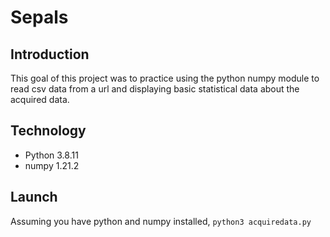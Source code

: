 # Sepals
## Introduction
This goal of this project was to practice using the python numpy module to read csv data from a url and displaying basic statistical data about the acquired data.

## Technology
* Python 3.8.11
 * numpy 1.21.2

## Launch
Assuming you have python and numpy installed, `python3 acquiredata.py`